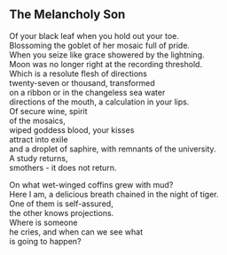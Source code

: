 The Melancholy Son
------------------
Of your black leaf when you hold out your toe.  
Blossoming the goblet of her mosaic full of pride.  
When you seize like grace showered by the lightning.  
Moon was no longer right at the recording threshold.  
Which is a resolute flesh of directions  
twenty-seven or thousand, transformed  
on a ribbon or in the changeless sea water  
directions of the mouth, a calculation in your lips.  
Of secure wine, spirit  
of the mosaics,  
wiped goddess blood, your kisses  
attract into exile  
and a droplet of saphire, with remnants of the university.  
A study returns,  
smothers - it does not return.  
  
On what wet-winged coffins grew with mud?  
Here I am, a delicious breath chained in the night of tiger.  
One of them is self-assured,  
the other knows projections.  
Where is someone  
he cries, and when can we see what  
is going to happen?  

